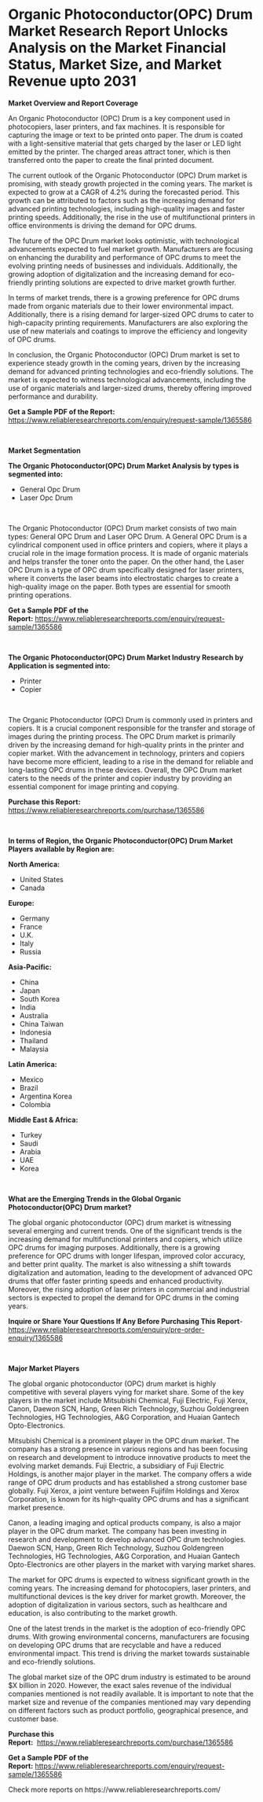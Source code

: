 <p><h1>Organic Photoconductor(OPC) Drum Market Research Report Unlocks Analysis on the Market Financial Status, Market Size, and Market Revenue upto 2031</h1></p><p><strong>Market Overview and Report Coverage</strong></p>
<p><p>An Organic Photoconductor (OPC) Drum is a key component used in photocopiers, laser printers, and fax machines. It is responsible for capturing the image or text to be printed onto paper. The drum is coated with a light-sensitive material that gets charged by the laser or LED light emitted by the printer. The charged areas attract toner, which is then transferred onto the paper to create the final printed document.</p><p>The current outlook of the Organic Photoconductor (OPC) Drum market is promising, with steady growth projected in the coming years. The market is expected to grow at a CAGR of 4.2% during the forecasted period. This growth can be attributed to factors such as the increasing demand for advanced printing technologies, including high-quality images and faster printing speeds. Additionally, the rise in the use of multifunctional printers in office environments is driving the demand for OPC drums.</p><p>The future of the OPC Drum market looks optimistic, with technological advancements expected to fuel market growth. Manufacturers are focusing on enhancing the durability and performance of OPC drums to meet the evolving printing needs of businesses and individuals. Additionally, the growing adoption of digitalization and the increasing demand for eco-friendly printing solutions are expected to drive market growth further.</p><p>In terms of market trends, there is a growing preference for OPC drums made from organic materials due to their lower environmental impact. Additionally, there is a rising demand for larger-sized OPC drums to cater to high-capacity printing requirements. Manufacturers are also exploring the use of new materials and coatings to improve the efficiency and longevity of OPC drums.</p><p>In conclusion, the Organic Photoconductor (OPC) Drum market is set to experience steady growth in the coming years, driven by the increasing demand for advanced printing technologies and eco-friendly solutions. The market is expected to witness technological advancements, including the use of organic materials and larger-sized drums, thereby offering improved performance and durability.</p></p>
<p><strong>Get a Sample PDF of the Report:</strong> <a href="https://www.reliableresearchreports.com/enquiry/request-sample/1365586">https://www.reliableresearchreports.com/enquiry/request-sample/1365586</a></p>
<p>&nbsp;</p>
<p><strong>Market Segmentation</strong></p>
<p><strong>The Organic Photoconductor(OPC) Drum Market Analysis by types is segmented into:</strong></p>
<p><ul><li>General Opc Drum</li><li>Laser Opc Drum</li></ul></p>
<p>&nbsp;</p>
<p><p>The Organic Photoconductor (OPC) Drum market consists of two main types: General OPC Drum and Laser OPC Drum. A General OPC Drum is a cylindrical component used in office printers and copiers, where it plays a crucial role in the image formation process. It is made of organic materials and helps transfer the toner onto the paper. On the other hand, the Laser OPC Drum is a type of OPC drum specifically designed for laser printers, where it converts the laser beams into electrostatic charges to create a high-quality image on the paper. Both types are essential for smooth printing operations.</p></p>
<p><strong>Get a Sample PDF of the Report:</strong>&nbsp;<a href="https://www.reliableresearchreports.com/enquiry/request-sample/1365586">https://www.reliableresearchreports.com/enquiry/request-sample/1365586</a></p>
<p>&nbsp;</p>
<p><strong>The Organic Photoconductor(OPC) Drum Market Industry Research by Application is segmented into:</strong></p>
<p><ul><li>Printer</li><li>Copier</li></ul></p>
<p>&nbsp;</p>
<p><p>The Organic Photoconductor (OPC) Drum is commonly used in printers and copiers. It is a crucial component responsible for the transfer and storage of images during the printing process. The OPC Drum market is primarily driven by the increasing demand for high-quality prints in the printer and copier market. With the advancement in technology, printers and copiers have become more efficient, leading to a rise in the demand for reliable and long-lasting OPC drums in these devices. Overall, the OPC Drum market caters to the needs of the printer and copier industry by providing an essential component for image printing and copying.</p></p>
<p><strong>Purchase this Report:</strong>&nbsp; <a href="https://www.reliableresearchreports.com/purchase/1365586">https://www.reliableresearchreports.com/purchase/1365586</a></p>
<p>&nbsp;</p>
<p><strong>In terms of Region, the Organic Photoconductor(OPC) Drum Market Players available by Region are:</strong></p>
<p>
    <p> <strong> North America: </strong>
        <ul>
            <li>United States</li>
            <li>Canada</li>
        </ul>
        </p> 
    <p> <strong> Europe: </strong>
        <ul>
            <li>Germany</li>
            <li>France</li>
            <li>U.K.</li>
            <li>Italy</li>
            <li>Russia</li>
        </ul>
        </p> 
    <p> <strong> Asia-Pacific: </strong>
        <ul>
            <li>China</li>
            <li>Japan</li>
            <li>South Korea</li>
            <li>India</li>
            <li>Australia</li>
            <li>China Taiwan</li>
            <li>Indonesia</li>
            <li>Thailand</li>
            <li>Malaysia</li>
        </ul>
        </p> 
    <p> <strong> Latin America: </strong>
        <ul>
            <li>Mexico</li>
            <li>Brazil</li>
            <li>Argentina Korea</li>
            <li>Colombia</li>
        </ul>
        </p> 
    <p> <strong> Middle East & Africa: </strong>
        <ul>
            <li>Turkey</li>
            <li>Saudi</li>
            <li>Arabia</li>
            <li>UAE</li>
            <li>Korea</li>
        </ul>
    </p>
    </p>
<p>&nbsp;</p>
<p><strong>What are the Emerging Trends in the Global Organic Photoconductor(OPC) Drum market?</strong></p>
<p><p>The global organic photoconductor (OPC) drum market is witnessing several emerging and current trends. One of the significant trends is the increasing demand for multifunctional printers and copiers, which utilize OPC drums for imaging purposes. Additionally, there is a growing preference for OPC drums with longer lifespan, improved color accuracy, and better print quality. The market is also witnessing a shift towards digitalization and automation, leading to the development of advanced OPC drums that offer faster printing speeds and enhanced productivity. Moreover, the rising adoption of laser printers in commercial and industrial sectors is expected to propel the demand for OPC drums in the coming years.</p></p>
<p><strong>Inquire or Share Your Questions If Any Before Purchasing This Report</strong>- <a href="https://www.reliableresearchreports.com/enquiry/pre-order-enquiry/1365586">https://www.reliableresearchreports.com/enquiry/pre-order-enquiry/1365586</a></p>
<p>&nbsp;</p>
<p><strong>Major Market Players</strong></p>
<p><p>The global organic photoconductor (OPC) drum market is highly competitive with several players vying for market share. Some of the key players in the market include Mitsubishi Chemical, Fuji Electric, Fuji Xerox, Canon, Daewon SCN, Hanp, Green Rich Technology, Suzhou Goldengreen Technologies, HG Technologies, A&G Corporation, and Huaian Gantech Opto-Electronics.</p><p>Mitsubishi Chemical is a prominent player in the OPC drum market. The company has a strong presence in various regions and has been focusing on research and development to introduce innovative products to meet the evolving market demands. Fuji Electric, a subsidiary of Fuji Electric Holdings, is another major player in the market. The company offers a wide range of OPC drum products and has established a strong customer base globally. Fuji Xerox, a joint venture between Fujifilm Holdings and Xerox Corporation, is known for its high-quality OPC drums and has a significant market presence.</p><p>Canon, a leading imaging and optical products company, is also a major player in the OPC drum market. The company has been investing in research and development to develop advanced OPC drum technologies. Daewon SCN, Hanp, Green Rich Technology, Suzhou Goldengreen Technologies, HG Technologies, A&G Corporation, and Huaian Gantech Opto-Electronics are other players in the market with varying market shares.</p><p>The market for OPC drums is expected to witness significant growth in the coming years. The increasing demand for photocopiers, laser printers, and multifunctional devices is the key driver for market growth. Moreover, the adoption of digitalization in various sectors, such as healthcare and education, is also contributing to the market growth.</p><p>One of the latest trends in the market is the adoption of eco-friendly OPC drums. With growing environmental concerns, manufacturers are focusing on developing OPC drums that are recyclable and have a reduced environmental impact. This trend is driving the market towards sustainable and eco-friendly solutions.</p><p>The global market size of the OPC drum industry is estimated to be around $X billion in 2020. However, the exact sales revenue of the individual companies mentioned is not readily available. It is important to note that the market size and revenue of the companies mentioned may vary depending on different factors such as product portfolio, geographical presence, and customer base.</p></p>
<p><strong>Purchase this Report:</strong>&nbsp;&nbsp;<a href="https://www.reliableresearchreports.com/purchase/1365586">https://www.reliableresearchreports.com/purchase/1365586</a></p>
<p></p>
<p><strong>Get a Sample PDF of the Report:</strong>&nbsp;<a href="https://www.reliableresearchreports.com/enquiry/request-sample/1365586">https://www.reliableresearchreports.com/enquiry/request-sample/1365586</a></p>
<p>Check more reports on https://www.reliableresearchreports.com/</p>